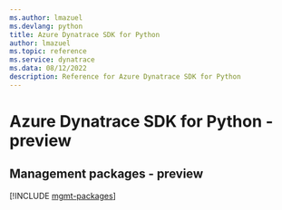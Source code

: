 ```yaml
---
ms.author: lmazuel
ms.devlang: python
title: Azure Dynatrace SDK for Python
author: lmazuel
ms.topic: reference
ms.service: dynatrace
ms.data: 08/12/2022
description: Reference for Azure Dynatrace SDK for Python
---
```

# Azure Dynatrace SDK for Python - preview

## Management packages - preview
[!INCLUDE [mgmt-packages](dynatrace-mgmt-index.md)]